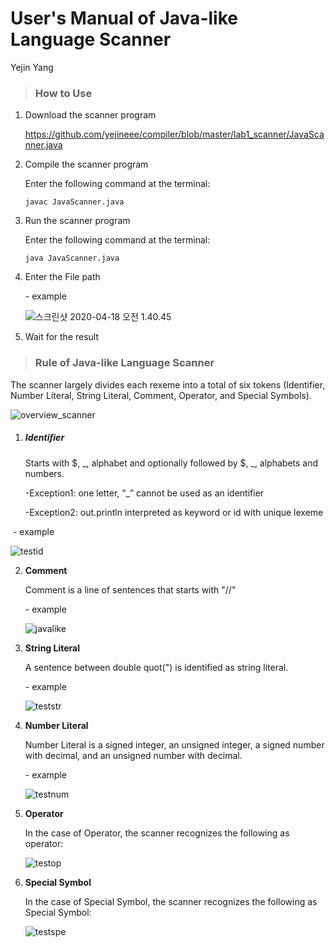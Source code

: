 # User's Manual of Java-like Language Scanner 

Yejin Yang

> ### How to Use

1. Download the scanner program

   https://github.com/yejineee/compiler/blob/master/lab1_scanner/JavaScanner.java

2. Compile the scanner program

   Enter the following command at the terminal:

   ```
   javac JavaScanner.java
   ```

3. Run the scanner program

   Enter the following command at the terminal:

   ```
   java JavaScanner.java
   ```

4. Enter the File path

   \- example

   ![스크린샷 2020-04-18 오전 1.40.45](/Users/yang-yejin/Desktop/compiler/lab1_scanner/testpath.png)

5. Wait for the result



> ### Rule of Java-like Language Scanner

The scanner largely divides each rexeme into a total of six tokens (Identifier, Number Literal, String Literal, Comment, Operator, and Special Symbols).

![overview_scanner](https://user-images.githubusercontent.com/43772082/79598588-34524e80-811f-11ea-8cf6-fd2be69a925e.png)

1. ##### Identifier

   Starts with $, _, alphabet and optionally followed by $, _, alphabets and numbers.

   \-Exception1: one letter, “_” cannot be used as an identifier

   \-Exception2: out.println interpreted as keyword or id with unique lexeme 

​	\- example

![testid](https://user-images.githubusercontent.com/43772082/79599102-ea1d9d00-811f-11ea-8bcd-b8d7b2a656ea.png)

2. **Comment**

   Comment is a line of sentences that starts with "//"

   \- example

   ![javalike](https://user-images.githubusercontent.com/43772082/79599690-ec342b80-8120-11ea-9752-d564c566abd7.png)

3. **String Literal**

   A sentence between double quot(\") is identified as string literal.

   \- example

   ![teststr](https://user-images.githubusercontent.com/43772082/79599113-ed188d80-811f-11ea-98bb-e88cff852c5a.png)
   

4. **Number Literal**

   Number Literal is a signed integer, an unsigned integer, a signed number with decimal, and an unsigned number with decimal.

   \- example

   ![testnum](https://user-images.githubusercontent.com/43772082/79599107-ebe76080-811f-11ea-8470-d805d51ff352.png)

5. **Operator**

   In the case of Operator, the scanner recognizes the following as operator:

   ![testop](https://user-images.githubusercontent.com/43772082/79599108-ebe76080-811f-11ea-9f46-2e0d8ccc3914.png)

6. **Special Symbol**

   In the case of Special Symbol, the scanner recognizes the following as Special Symbol:

   ![testspe](https://user-images.githubusercontent.com/43772082/79599112-ec7ff700-811f-11ea-8aee-49ad656e95b1.png)
